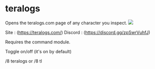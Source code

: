 # teralogs

Opens the teralogs.com page of any character you inspect.
![](https://i.ibb.co/tX0sDRT/image.png)

Site : (https://teralogs.com/)
Discord : (https://discord.gg/zpSwrVuhfJ)

Requires the command module.

Toggle on/off (it's on by default)

/8 teralogs or /8 tl